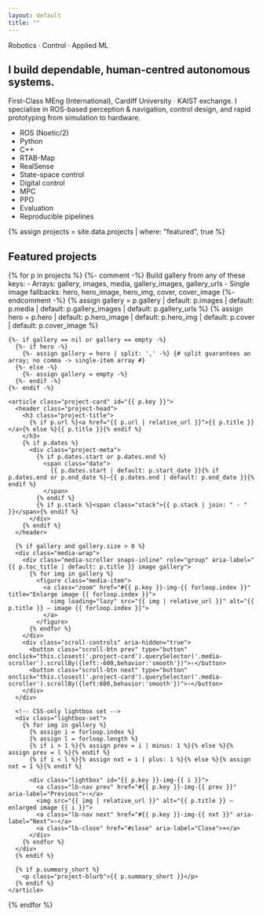 ```yaml
---
layout: default
title: ""
---
```


<div class="home">

<section class="home-intro">
  <p class="kicker">Robotics · Control · Applied ML</p>
  <h1>I build dependable, human-centred autonomous systems.</h1>
  <p class="lede">
    First-Class MEng (International), Cardiff University · KAIST exchange.
    I specialise in ROS-based perception & navigation, control design, and rapid
    prototyping from simulation to hardware.
  </p>

  <!-- Skill chips -->
  <ul class="skill-chips" aria-label="Core tools and methods">
    <li class="chip">ROS (Noetic/2)</li>
    <li class="chip">Python</li>
    <li class="chip">C++</li>
    <li class="chip">RTAB-Map</li>
    <li class="chip">RealSense</li>
    <li class="chip">State-space control</li>
    <li class="chip">Digital control</li>
    <li class="chip">MPC</li>
    <li class="chip">PPO</li>
    <li class="chip">Evaluation</li>
    <li class="chip">Reproducible pipelines</li>
  </ul>
</section>

{% assign projects = site.data.projects | where: "featured", true %}

<section class="featured-projects" aria-labelledby="featured-title">
  <h2 id="featured-title">Featured projects</h2>

  {% for p in projects %}
    {%- comment -%}
    Build gallery from any of these keys:
    - Arrays: gallery, images, media, gallery_images, gallery_urls
    - Single image fallbacks: hero, hero_image, hero_img, cover, cover_image
    {%- endcomment -%}
    {% assign gallery = p.gallery | default: p.images | default: p.media | default: p.gallery_images | default: p.gallery_urls %}
    {% assign hero    = p.hero | default: p.hero_image | default: p.hero_img | default: p.cover | default: p.cover_image %}

    {%- if gallery == nil or gallery == empty -%}
      {%- if hero -%}
        {%- assign gallery = hero | split: ',' -%} {# split guarantees an array; no comma -> single-item array #}
      {%- else -%}
        {%- assign gallery = empty -%}
      {%- endif -%}
    {%- endif -%}

    <article class="project-card" id="{{ p.key }}">
      <header class="project-head">
        <h3 class="project-title">
          {% if p.url %}<a href="{{ p.url | relative_url }}">{{ p.title }}</a>{% else %}{{ p.title }}{% endif %}
        </h3>
        {% if p.dates %}
          <div class="project-meta">
            {% if p.dates.start or p.dates.end %}
              <span class="date">
                {{ p.dates.start | default: p.start_date }}{% if p.dates.end or p.end_date %}—{{ p.dates.end | default: p.end_date }}{% endif %}
              </span>
            {% endif %}
            {% if p.stack %}<span class="stack">{{ p.stack | join: " · " }}</span>{% endif %}
          </div>
        {% endif %}
      </header>

      {% if gallery and gallery.size > 0 %}
      <div class="media-wrap">
        <div class="media-scroller snaps-inline" role="group" aria-label="{{ p.toc_title | default: p.title }} image gallery">
          {% for img in gallery %}
            <figure class="media-item">
              <a class="zoom" href="#{{ p.key }}-img-{{ forloop.index }}" title="Enlarge image {{ forloop.index }}">
                <img loading="lazy" src="{{ img | relative_url }}" alt="{{ p.title }} – image {{ forloop.index }}">
              </a>
            </figure>
          {% endfor %}
        </div>
        <div class="scroll-controls" aria-hidden="true">
          <button class="scroll-btn prev" type="button" onclick="this.closest('.project-card').querySelector('.media-scroller').scrollBy({left:-600,behavior:'smooth'})">‹</button>
          <button class="scroll-btn next" type="button" onclick="this.closest('.project-card').querySelector('.media-scroller').scrollBy({left:600,behavior:'smooth'})">›</button>
        </div>
      </div>

      <!-- CSS-only lightbox set -->
      <div class="lightbox-set">
        {% for img in gallery %}
          {% assign i = forloop.index %}
          {% assign l = forloop.length %}
          {% if i > 1 %}{% assign prev = i | minus: 1 %}{% else %}{% assign prev = l %}{% endif %}
          {% if i < l %}{% assign nxt = i | plus: 1 %}{% else %}{% assign nxt = 1 %}{% endif %}

          <div class="lightbox" id="{{ p.key }}-img-{{ i }}">
            <a class="lb-nav prev" href="#{{ p.key }}-img-{{ prev }}" aria-label="Previous">‹</a>
            <img src="{{ img | relative_url }}" alt="{{ p.title }} – enlarged image {{ i }}">
            <a class="lb-nav next" href="#{{ p.key }}-img-{{ nxt }}" aria-label="Next">›</a>
            <a class="lb-close" href="#close" aria-label="Close">×</a>
          </div>
        {% endfor %}
      </div>
      {% endif %}

      {% if p.summary_short %}
        <p class="project-blurb">{{ p.summary_short }}</p>
      {% endif %}
    </article>
  {% endfor %}
</section>

<div id="close" hidden></div>
</div>
